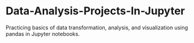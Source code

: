 # Data-Analysis-Projects-In-Jupyter
Practicing basics of data transformation, analysis, and visualization using pandas in Jupyter notebooks.
